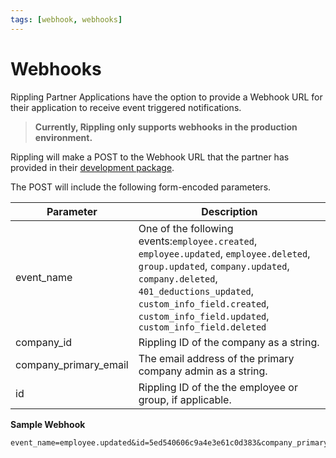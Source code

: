 ```yaml
---
tags: [webhook, webhooks]
---
```


# Webhooks

Rippling Partner Applications have the option to provide a Webhook URL for their application to receive event triggered notifications.

> **Currently, Rippling only supports webhooks in the production environment.**

Rippling will make a POST to the Webhook URL that the partner has provided in their [development package](https://rippling.stoplight.io/docs/rippling-api/docs/Getting-Started/c-Partners.md#submit-your-development-package).

The POST will include the following form-encoded parameters.

| Parameter             | Description                                                                                                                                                                                                                                                     |
| --------------------- | --------------------------------------------------------------------------------------------------------------------------------------------------------------------------------------------------------------------------------------------------------------- |
| event_name            | One of the following events:`employee.created`,  `employee.updated`, `employee.deleted`, `group.updated`, `company.updated`, `company.deleted`, `401_deductions_updated`, `custom_info_field.created`, `custom_info_field.updated`, `custom_info_field.deleted` |
| company_id            | Rippling ID of the company as a string.                                                                                                                                                                                                                         |
| company_primary_email | The email address of the primary company admin as a string.                                                                                                                                                                                                     |
| id                    | Rippling ID of the the employee or group, if applicable.                                                                                                                                                                                                        |

**Sample Webhook**

    event_name=employee.updated&id=5ed540606c9a4e3e61c0d383&company_primary_email=aamir%2Bprod%40rippling.com&company_id=595f75ffd2a5f80ae22ce88e
